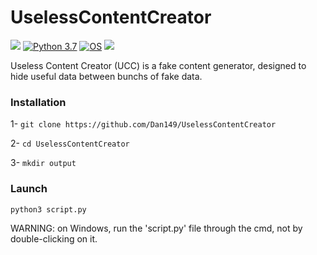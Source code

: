 # UselessContentCreator
<a href="https://github.com/Dan149/UselessContentCreator/blob/main/LICENSE"><img src="https://img.shields.io/badge/license-MIT-green.svg?label=License&style=flat" /></a>
[![Python 3.7](https://img.shields.io/badge/Python-3.7-blue.svg)](http://www.python.org/download/)
[![OS](https://img.shields.io/badge/Tested%20on-Linux%20|%20Windows%20|%20Android%20Termux-purple.svg)](https://www.linux.com/what-is-linux/)
<a href="https://twitter.com/daniel_fkv"><img src="https://img.shields.io/twitter/follow/daniel_fkv?label=Follow&style=social" /></a>

Useless Content Creator (UCC) is a fake content generator, designed to hide useful data between bunchs of fake data.

### Installation
1- `git clone https://github.com/Dan149/UselessContentCreator`

2- `cd UselessContentCreator`

3- `mkdir output`

### Launch

 `python3 script.py`

WARNING: on Windows, run the 'script.py' file through the cmd, not by double-clicking on it.
